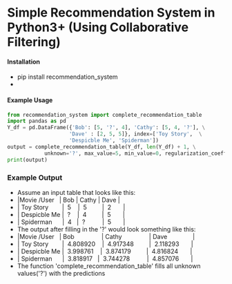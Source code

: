 # Simple Recommendation System in Python3+ (Using Collaborative Filtering)

#### Installation
- pip install recommendation_system 
- 

#### Example Usage
```python
from recommendation_system import complete_recommendation_table
import pandas as pd
Y_df = pd.DataFrame({'Bob': [5, '?', 4], 'Cathy': [5, 4, '?'], \
                    'Dave' : [2, 5, 5]}, index=['Toy Story',  \
                    'Despicble Me', 'Spiderman'])
output = complete_recommendation_table(Y_df, len(Y_df) + 1, \
            unknown='?', max_value=5, min_value=0, regularization_coeff=0.2)
print(output)
 ```

### Example Output
- Assume an input table that looks like this:
- |Movie /User&nbsp;&nbsp;&nbsp;| Bob   | Cathy | Dave |
- | Toy Story&nbsp;&nbsp;&nbsp;&nbsp;&nbsp;&nbsp;&nbsp;&nbsp;| &nbsp;5&nbsp;&nbsp;&nbsp;&nbsp;| &nbsp;5&nbsp;&nbsp;&nbsp;&nbsp;&nbsp;&nbsp;&nbsp;&nbsp;&nbsp;| &nbsp;2&nbsp;&nbsp;&nbsp;&nbsp;&nbsp;&nbsp;&nbsp;|
- | Despicble Me   | &nbsp;?&nbsp;&nbsp;&nbsp;&nbsp;| &nbsp;4&nbsp;&nbsp;&nbsp;&nbsp;&nbsp;&nbsp;&nbsp;&nbsp;&nbsp;| &nbsp;5&nbsp;&nbsp;&nbsp;&nbsp;&nbsp;&nbsp;&nbsp;|
- | Spiderman&nbsp;&nbsp;&nbsp;&nbsp;&nbsp;&nbsp;| &nbsp;4&nbsp;&nbsp;&nbsp;| &nbsp;?&nbsp;&nbsp;&nbsp;&nbsp;&nbsp;&nbsp;&nbsp;&nbsp;&nbsp;&nbsp;| &nbsp;5&nbsp;&nbsp;&nbsp;&nbsp;&nbsp;&nbsp;&nbsp;|
- The output after filling in the '?' would look something like this:
- |Movie /User&nbsp;&nbsp;&nbsp;| Bob&nbsp;&nbsp;&nbsp;&nbsp;&nbsp;&nbsp;&nbsp;&nbsp;&nbsp;&nbsp;&nbsp;&nbsp;&nbsp;&nbsp;&nbsp;&nbsp;| Cathy&nbsp;&nbsp;&nbsp;&nbsp;&nbsp;&nbsp;&nbsp;&nbsp;&nbsp;&nbsp;&nbsp;&nbsp;&nbsp;&nbsp;&nbsp;&nbsp;| Dave&nbsp;&nbsp;&nbsp;&nbsp;&nbsp;&nbsp;&nbsp;&nbsp;&nbsp;&nbsp;&nbsp;&nbsp;&nbsp;&nbsp;&nbsp;|
- | Toy Story&nbsp;&nbsp;&nbsp;&nbsp;&nbsp;&nbsp;&nbsp;&nbsp;| &nbsp;4.808920&nbsp;&nbsp;&nbsp;&nbsp;| &nbsp;4.917348&nbsp;&nbsp;&nbsp;&nbsp;&nbsp;&nbsp;&nbsp;&nbsp;&nbsp;| &nbsp;2.118293&nbsp;&nbsp;&nbsp;&nbsp;&nbsp;&nbsp;&nbsp;|
- | Despicble Me   | &nbsp;3.998761&nbsp;&nbsp;&nbsp;&nbsp;| &nbsp;3.874179&nbsp;&nbsp;&nbsp;&nbsp;&nbsp;&nbsp;&nbsp;&nbsp;&nbsp;| &nbsp;4.816824&nbsp;&nbsp;&nbsp;&nbsp;&nbsp;&nbsp;&nbsp;|
- | Spiderman&nbsp;&nbsp;&nbsp;&nbsp;&nbsp;&nbsp;| &nbsp;3.818917&nbsp;&nbsp;&nbsp;| &nbsp;3.744278&nbsp;&nbsp;&nbsp;&nbsp;&nbsp;&nbsp;&nbsp;&nbsp;&nbsp;&nbsp;| &nbsp;4.857076&nbsp;&nbsp;&nbsp;&nbsp;&nbsp;&nbsp;&nbsp;|
- The function 'complete_recommendation_table' fills all unknown values('?') with the predictions
